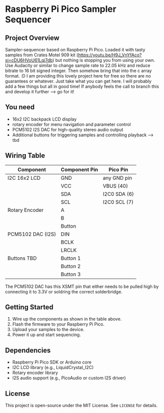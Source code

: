 # Raspberry Pi Pico Sampler Sequencer

## Project Overview

Sampler-sequencer based on Raspberry Pi Pico. Loaded it with tasty samples from Crates Motel 909 kit (https://youtu.be/H9J_VnYfAco?si=cDU6HVoU61Lqj7db) but nothing is stopping you from using your own. Use Audacity or similar to change sample rate to 22.05 kHz and reduce bitrate to 16 bit signed integer. Then somehow bring that into the c array format. :D
I am providing this lovely project here for free so there are no guarantees or whatever. Just take what you can get here. I will probably add a few things but all in good time! If anybody feels the call to branch this and develop it further --> go for it!

## You need

- 16x2 I2C backpack LCD display  
- rotary encoder for menu navigation and parameter control
- PCM5102 I2S DAC for high-quality stereo audio output  
- Additional buttons for triggering samples and controlling playback --> tbd


## Wiring Table

| Component             | Component Pin   | Pico Pin        |
|----------------------|-----------------|-----------------|
| I2C 16x2 LCD          | GND             | any GND pin             |
|                      | VCC             | VBUS (40)             |
|                      | SDA             | I2C0 SDA (6)             |
|                      | SCL             | I2C0 SCL (7)              |
| Rotary Encoder        | A               |           |
|                      | B               |            |
|                      | Button          |           |
| PCM5102 DAC (I2S)     | DIN             |          |
|                      | BCLK            |            |
|                      | LRCLK           |            |
| Buttons  TBD            | Button 1        |             |
|                      | Button 2        |             |
|                      | Button 3        |            |

The PCM5102 DAC has this XSMT pin that either needs to be pulled high by connecting it to 3.3V or soldring the correct solderbridge.

## Getting Started

1. Wire up the components as shown in the table above.  
2. Flash the firmware to your Raspberry Pi Pico.  
3. Upload your samples to the device.  
4. Power it up and start sequencing.

## Dependencies

- Raspberry Pi Pico SDK or Arduino core  
- I2C LCD library (e.g., LiquidCrystal_I2C)  
- Rotary encoder library  
- I2S audio support (e.g., PicoAudio or custom I2S driver)

## License

This project is open-source under the MIT License. See `LICENSE` for details.